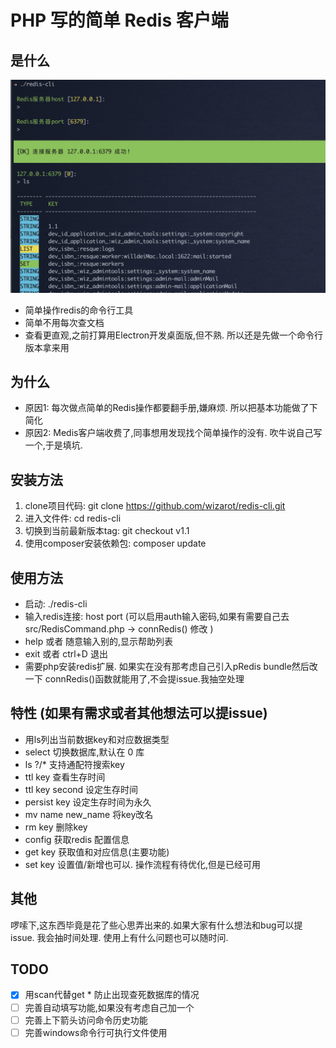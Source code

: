 # PHP 写的简单 Redis 客户端

## 是什么

![image](doc/pic1.jpg)

 - 简单操作redis的命令行工具
 - 简单不用每次查文档
 - 查看更直观,之前打算用Electron开发桌面版,但不熟. 所以还是先做一个命令行版本拿来用

## 为什么
 
 - 原因1: 每次做点简单的Redis操作都要翻手册,嫌麻烦. 所以把基本功能做了下简化
 - 原因2: Medis客户端收费了,同事想用发现找个简单操作的没有. 吹牛说自己写一个,于是填坑. 

## 安装方法
  1. clone项目代码:  git clone https://github.com/wizarot/redis-cli.git
  2. 进入文件件:  cd redis-cli
  3. 切换到当前最新版本tag:  git checkout v1.1
  4. 使用composer安装依赖包: composer update

## 使用方法
 - 启动: ./redis-cli
 - 输入redis连接: host port (可以启用auth输入密码,如果有需要自己去src/RedisCommand.php -> connRedis() 修改 )
 - help 或者 随意输入别的,显示帮助列表
 - exit 或者 ctrl+D 退出
 - 需要php安装redis扩展. 如果实在没有那考虑自己引入pRedis bundle然后改一下 connRedis()函数就能用了,不会提issue.我抽空处理
 
 ## 特性 (如果有需求或者其他想法可以提issue)
 - 用ls列出当前数据key和对应数据类型
 - select 切换数据库,默认在 0 库
 - ls ?/* 支持通配符搜索key
 - ttl key 查看生存时间
 - ttl key second 设定生存时间
 - persist key 设定生存时间为永久
 - mv name new_name 将key改名
 - rm key 删除key
 - config 获取redis 配置信息
 - get key 获取值和对应信息(主要功能)
 - set key 设置值/新增也可以. 操作流程有待优化,但是已经可用
 
 ## 其他
 
 啰嗦下,这东西毕竟是花了些心思弄出来的.如果大家有什么想法和bug可以提issue. 我会抽时间处理.
 使用上有什么问题也可以随时问.
 
 ## TODO

  - [x] 用scan代替get * 防止出现查死数据库的情况
  - [ ] 完善自动填写功能,如果没有考虑自己加一个
  - [ ] 完善上下箭头访问命令历史功能
  - [ ] 完善windows命令行可执行文件使用 
